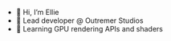 - 👋 Hi, I’m Ellie
- 👀 Lead developer @ Outremer Studios
- 🌱 Learning GPU rendering APIs and shaders
